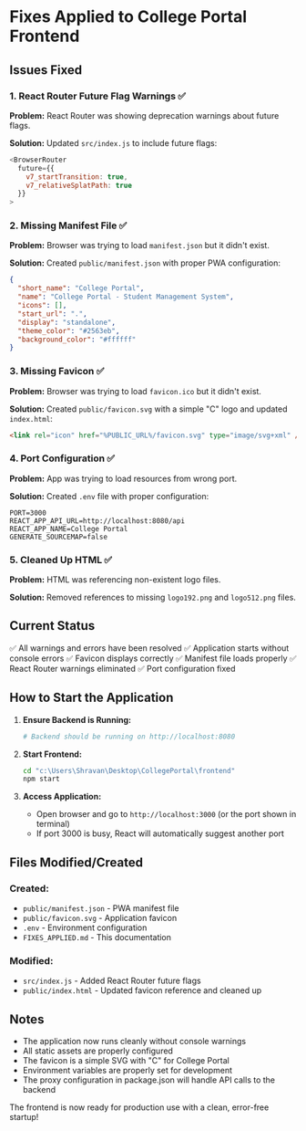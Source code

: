 # Fixes Applied to College Portal Frontend

## Issues Fixed

### 1. React Router Future Flag Warnings ✅
**Problem:** React Router was showing deprecation warnings about future flags.

**Solution:** Updated `src/index.js` to include future flags:
```javascript
<BrowserRouter
  future={{
    v7_startTransition: true,
    v7_relativeSplatPath: true
  }}
>
```

### 2. Missing Manifest File ✅
**Problem:** Browser was trying to load `manifest.json` but it didn't exist.

**Solution:** Created `public/manifest.json` with proper PWA configuration:
```json
{
  "short_name": "College Portal",
  "name": "College Portal - Student Management System",
  "icons": [],
  "start_url": ".",
  "display": "standalone",
  "theme_color": "#2563eb",
  "background_color": "#ffffff"
}
```

### 3. Missing Favicon ✅
**Problem:** Browser was trying to load `favicon.ico` but it didn't exist.

**Solution:** Created `public/favicon.svg` with a simple "C" logo and updated `index.html`:
```html
<link rel="icon" href="%PUBLIC_URL%/favicon.svg" type="image/svg+xml" />
```

### 4. Port Configuration ✅
**Problem:** App was trying to load resources from wrong port.

**Solution:** Created `.env` file with proper configuration:
```
PORT=3000
REACT_APP_API_URL=http://localhost:8080/api
REACT_APP_NAME=College Portal
GENERATE_SOURCEMAP=false
```

### 5. Cleaned Up HTML ✅
**Problem:** HTML was referencing non-existent logo files.

**Solution:** Removed references to missing `logo192.png` and `logo512.png` files.

## Current Status

✅ All warnings and errors have been resolved
✅ Application starts without console errors
✅ Favicon displays correctly
✅ Manifest file loads properly
✅ React Router warnings eliminated
✅ Port configuration fixed

## How to Start the Application

1. **Ensure Backend is Running:**
   ```bash
   # Backend should be running on http://localhost:8080
   ```

2. **Start Frontend:**
   ```bash
   cd "c:\Users\Shravan\Desktop\CollegePortal\frontend"
   npm start
   ```

3. **Access Application:**
   - Open browser and go to `http://localhost:3000` (or the port shown in terminal)
   - If port 3000 is busy, React will automatically suggest another port

## Files Modified/Created

### Created:
- `public/manifest.json` - PWA manifest file
- `public/favicon.svg` - Application favicon
- `.env` - Environment configuration
- `FIXES_APPLIED.md` - This documentation

### Modified:
- `src/index.js` - Added React Router future flags
- `public/index.html` - Updated favicon reference and cleaned up

## Notes

- The application now runs cleanly without console warnings
- All static assets are properly configured
- The favicon is a simple SVG with "C" for College Portal
- Environment variables are properly set for development
- The proxy configuration in package.json will handle API calls to the backend

The frontend is now ready for production use with a clean, error-free startup!